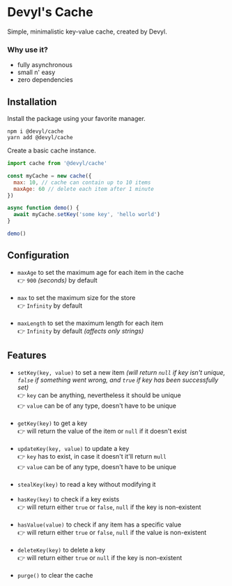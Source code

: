 # Devyl's Cache

Simple, minimalistic key-value cache, created by Devyl.

### Why use it?

- fully asynchronous
- small n' easy
- zero dependencies

## Installation

Install the package using your favorite manager.

```sh-session
npm i @devyl/cache
yarn add @devyl/cache
```

Create a basic cache instance.

```js
import cache from '@devyl/cache'

const myCache = new cache({
  max: 10, // cache can contain up to 10 items
  maxAge: 60 // delete each item after 1 minute
})

async function demo() {
  await myCache.setKey('some key', 'hello world')
}

demo()
```

## Configuration

- `maxAge` to set the maximum age for each item in the cache <br/> 👉 `900` _(seconds)_ by default <br/><br/>
- `max` to set the maximum size for the store <br/> 👉 `Infinity` by default <br/><br/>
- `maxLength` to set the maximum length for each item <br/> 👉 `Infinity` by default _(affects only strings)_

## Features

- `setKey(key, value)` to set a new item _(will return `null` if key isn't unique, `false` if something went wrong, and `true` if key has been successfully set)_ <br/> 👉 `key` can be anything, nevertheless it should be unique <br/> 👉 `value` can be of any type, doesn't have to be unique <br/><br/>
- `getKey(key)` to get a key <br/> 👉 will return the value of the item or `null` if it doesn't exist <br/><br/>
- `updateKey(key, value)` to update a key <br/> 👉 `key` has to exist, in case it doesn't it'll return `mull` <br/> 👉 `value` can be of any type, doesn't have to be unique <br/><br/>
- `stealKey(key)` to read a key without modifying it <br/><br/>
- `hasKey(key)` to check if a key exists <br/> 👉 will return either `true` or `false`, `null` if the key is non-existent <br/><br/>
- `hasValue(value)` to check if any item has a specific value <br/> 👉 will return either `true` or `false`, `null` if the value is non-existent <br/><br/>
- `deleteKey(key)` to delete a key <br/> 👉 will return either `true` or `null` if the key is non-existent <br/><br/>
- `purge()` to clear the cache
